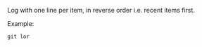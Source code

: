 Log with one line per item, in reverse order i.e. recent items first.

Example:

```shell
git lor
```
